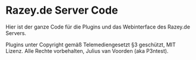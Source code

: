 # Razey.de Server Code
Hier ist der ganze Code für die Plugins und das Webinterface des Razey.de Servers.

Plugins unter Copyright gemäß Telemediengesetzt §3 geschützt, MIT Lizenz. Alle Rechte vorbehalten, Julius van Voorden (aka P3ntest).
